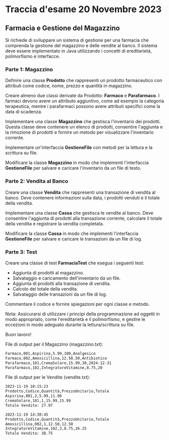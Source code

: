 # Traccia d'esame 20 Novembre 2023

## Farmacia e Gestione del Magazzino
Si richiede di sviluppare un sistema di gestione per una farmacia che comprenda la gestione del magazzino e delle vendite al banco. Il sistema deve essere implementato in Java utilizzando i concetti di ereditarietà, polimorfismo e interfacce.

### Parte 1: Magazzino
 
Definire una classe **Prodotto** che rappresenti un prodotto farmaceutico con attributi come codice, nome, prezzo e quantità in magazzino.

Creare almeno due classi derivate da Prodotto: **Farmaco** e **Parafarmaco**. I farmaci devono avere un attributo aggiuntivo, come ad esempio la categoria terapeutica, mentre i parafarmaci possono avere attributi specifici come la data di scadenza.

Implementare una classe **Magazzino** che gestisca l'inventario dei prodotti. Questa classe deve contenere un elenco di prodotti, consentire l'aggiunta e la rimozione di prodotti e fornire un metodo per visualizzare l'inventario corrente.

Implementare un'interfaccia **GestioneFile** con metodi per la lettura e la scrittura su file.

Modificare la classe **Magazzino** in modo che implementi l'interfaccia **GestioneFile** per salvare e caricare l'inventario da un file di testo.

### Parte 2: Vendita al Banco

Creare una classe **Vendita** che rappresenti una transazione di vendita al banco. Deve contenere informazioni sulla data, i prodotti venduti e il totale della vendita.

Implementare una classe **Cassa** che gestisca le vendite al banco. Deve consentire l'aggiunta di prodotti alla transazione corrente, calcolare il totale della vendita e registrare la vendita completata.

Modificare la classe **Cassa** in modo che implementi l'interfaccia **GestioneFile** per salvare e caricare le transazioni da un file di log.

### Parte 3: Test

Creare una classe di test **FarmaciaTest** che esegua i seguenti test:

* Aggiunta di prodotti al magazzino.
* Salvataggio e caricamento dell'inventario da un file.
* Aggiunta di prodotti alla transazione di vendita.
* Calcolo del totale della vendita.
* Salvataggio delle transazioni da un file di log.

Commentare il codice e fornire spiegazioni per ogni classe e metodo.

Nota: Assicurarsi di utilizzare i principi della programmazione ad oggetti in modo appropriato, come l'ereditarietà e il polimorfismo, e gestire le eccezioni in modo adeguato durante la lettura/scrittura su file.

Buon lavoro!

File di output per il Magazzino (magazzino.txt):
```txt
Farmaco,001,Aspirina,5.99,100,Analgesico
Farmaco,002,Amoxicillina,12.50,50,Antibiotico
Parafarmaco,101,CremaSolare,15.99,30,2024-12-31
Parafarmaco,102,IntegratoreVitamine,8.75,20
```

File di output per le Vendite (vendite.txt):

```txt
2023-11-19 10:15:23
Prodotto,Codice,Quantità,PrezzoUnitario,Totale
Aspirina,001,2,5.99,11.98
CremaSolare,101,1,15.99,15.99
Totale Vendita: 27.97

2023-11-19 14:30:45
Prodotto,Codice,Quantità,PrezzoUnitario,Totale
Amoxicillina,002,1,12.50,12.50
IntegratoreVitamine,102,3,8.75,26.25
Totale Vendita: 38.75
```
